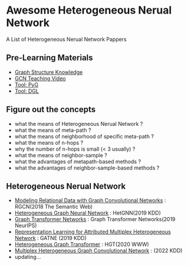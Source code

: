 # Awesome Heterogeneous Nerual Network
A List of Heterogeneous Nerual Network Pappers

## Pre-Learning Materials
  - [Graph Structure Knowledge](https://www.bilibili.com/video/BV16v4y1b7x7/?spm_id_from=333.788&vd_source=d496a4b7477de878a88c60b654607663)
  - [GCN Teaching Video](https://www.bilibili.com/video/BV1Hs4y157Ls/?spm_id_from=333.788&vd_source=d496a4b7477de878a88c60b654607663)
  - [Tool: PyG](https://pytorch-geometric.readthedocs.io/en/latest/index.html)
  - [Tool: DGL](https://docs.dgl.ai/en/latest/)

## Figure out the concepts
  - what the means of Heterogeneous Nerual Network ? 
  - what the means of meta-path ?
  - what the means of neighborhood of specific meta-path ?
  - what the means of n-hops ?
  - why the number of n-hops is small (< 3 usually) ?
  - what the means of neighbor-sample ?
  - what the advantages of metapath-based methods ?
  - what the advantages of neighbor-sample-based methods ?

## Heterogeneous Nerual Network
  - [Modeling Relational Data with Graph Convolutional Networks](https://arxiv.org/pdf/1703.06103v4.pdf) : RGCN(2018 The Semantic Web)
  - [Heterogeneous Graph Neural Network](https://dl.acm.org/doi/pdf/10.1145/3292500.3330961) : HetGNN(2019 KDD)
  - [Graph Transformer Networks](https://export.arxiv.org/pdf/1911.06455.pdf) : Graph Transformer Networks(2019 NeurIPS)
  - [Representation Learning for Attributed Multiplex Heterogeneous Network](http://export.arxiv.org/pdf/1905.01669) : GATNE (2019 KDD) 
  - [Heterogeneous Graph Transformer](https://arxiv.org/pdf/2003.01332.pdf) : HGT(2020 WWW)
  - [Multiplex Heterogeneous Graph Convolutional Network](https://arxiv.org/pdf/2208.06129) : (2022 KDD)
  - updating...
